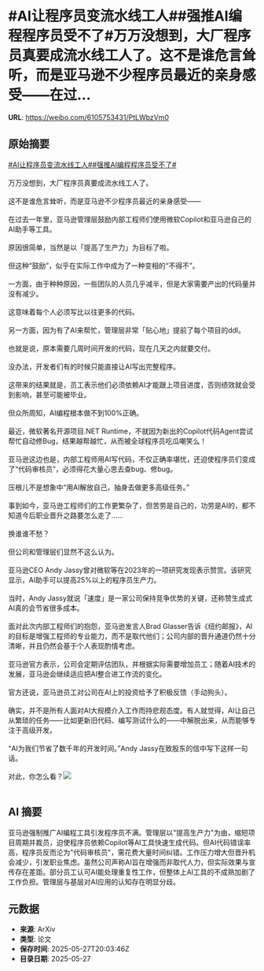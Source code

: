 # #AI让程序员变流水线工人##强推AI编程程序员受不了#万万没想到，大厂程序员真要成流水线工人了。这不是谁危言耸听，而是亚马逊不少程序员最近的亲身感受——在过...

**URL**: https://weibo.com/6105753431/PtLWbzVm0

## 原始摘要

<a href="https://m.weibo.cn/search?containerid=231522type%3D1%26t%3D10%26q%3D%23AI%E8%AE%A9%E7%A8%8B%E5%BA%8F%E5%91%98%E5%8F%98%E6%B5%81%E6%B0%B4%E7%BA%BF%E5%B7%A5%E4%BA%BA%23&amp;extparam=%23AI%E8%AE%A9%E7%A8%8B%E5%BA%8F%E5%91%98%E5%8F%98%E6%B5%81%E6%B0%B4%E7%BA%BF%E5%B7%A5%E4%BA%BA%23" data-hide=""><span class="surl-text">#AI让程序员变流水线工人#</span></a><a href="https://m.weibo.cn/search?containerid=231522type%3D1%26t%3D10%26q%3D%23%E5%BC%BA%E6%8E%A8AI%E7%BC%96%E7%A8%8B%E7%A8%8B%E5%BA%8F%E5%91%98%E5%8F%97%E4%B8%8D%E4%BA%86%23&amp;extparam=%23%E5%BC%BA%E6%8E%A8AI%E7%BC%96%E7%A8%8B%E7%A8%8B%E5%BA%8F%E5%91%98%E5%8F%97%E4%B8%8D%E4%BA%86%23" data-hide=""><span class="surl-text">#强推AI编程程序员受不了#</span></a><br><br>万万没想到，大厂程序员真要成流水线工人了。<br><br>这不是谁危言耸听，而是亚马逊不少程序员最近的亲身感受——<br><br>在过去一年里，亚马逊管理层鼓励内部工程师们使用微软Copilot和亚马逊自己的AI助手等工具。<br><br>原因很简单，当然是以「提高了生产力」为目标了啦。<br><br>但这种“鼓励”，似乎在实际工作中成为了一种变相的“不得不”。<br><br>一方面，由于种种原因，一些团队的人员几乎减半，但是大家需要产出的代码量并没有减少。<br><br>这意味着每个人必须写比以往更多的代码。<br><br>另一方面，因为有了AI来帮忙，管理层非常「贴心地」提前了每个项目的ddl。<br><br>也就是说，原本需要几周时间开发的代码，现在几天之内就要交付。<br><br>没办法，开发者们有的时候只能直接让AI写出完整程序。<br><br>这带来的结果就是，员工表示他们必须依赖AI才能跟上项目进度，否则绩效就会受到影响，甚至可能被毕业。<br><br>但众所周知，AI编程根本做不到100%正确。<br><br>最近，微软著名开源项目.NET Runtime，不就因为新出的Copilot代码Agent尝试帮忙自动修Bug，结果越帮越忙，从而被全球程序员吃瓜嘲笑么！<br><br>亚马逊这边也是，内部工程师用AI写代码，不仅正确率堪忧，还迫使程序员们变成了“代码审核员”，必须得花大量心思去查bug、修bug。<br><br>压根儿不是想象中“用AI解放自己，抽身去做更多高级任务。”<br><br>事到如今，亚马逊工程师们的工作更繁杂了，但苦劳是自己的，功劳是AI的，都不知道今后职业晋升之路要怎么走了……<br><br>换谁谁不愁？<br><br>但公司和管理层们显然不这么认为。<br><br>亚马逊CEO Andy Jassy曾对微软等在2023年的一项研究发现表示赞赏。该研究显示，AI助手可以提高25%以上的程序员生产力。<br><br>当时，Andy Jassy就说「速度」是一家公司保持竞争优势的关键，还称赞生成式AI真的会节省很多成本。<br><br>面对此次内部工程师们的抱怨，亚马逊发言人Brad Glasser告诉《纽约邮报》，AI的目标是增强工程师的专业能力，而不是取代他们；公司内部的晋升通道仍然十分清晰，并且仍然会基于个人表现酌情考虑。<br><br>亚马逊官方表示，公司会定期评估团队，并根据实际需要增加员工；随着AI技术的发展，亚马逊会继续适应把AI整合进工作流的变化。<br><br>官方还说，亚马逊员工对公司在AI上的投资给予了积极反馈（手动狗头）。<br><br>确实，并不是所有人面对AI大规模介入工作而持悲观态度。有人就觉得，AI让自己从繁琐的任务——比如更新旧代码、编写测试什么的——中解脱出来，从而能够专注于高级开发。<br><br>“AI为我们节省了数千年的开发时间。”Andy Jassy在致股东的信中写下这样一句话。<br><br>对此，你怎么看？<img style="" src="https://tvax2.sinaimg.cn/large/006Fd7o3gy1i1u5f48qiwj30zk0nygos.jpg" referrerpolicy="no-referrer"><br><br>

## AI 摘要

亚马逊强制推广AI编程工具引发程序员不满。管理层以"提高生产力"为由，缩短项目周期并裁员，迫使程序员依赖Copilot等AI工具快速生成代码。但AI代码错误率高，程序员反而沦为"代码审核员"，需花费大量时间纠错。工作压力增大但晋升机会减少，引发职业焦虑。虽然公司声称AI旨在增强而非取代人力，但实际效果与宣传存在差距。部分员工认可AI能处理重复性工作，但整体上AI工具的不成熟加剧了工作负担。管理层与基层对AI应用的认知存在明显分歧。

## 元数据

- **来源**: ArXiv
- **类型**: 论文
- **保存时间**: 2025-05-27T20:03:46Z
- **目录日期**: 2025-05-27
